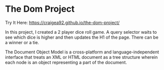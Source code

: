 # The Dom Project

Try It Here: https://craigea92.github.io/the-dom-project/

In this project, I created a 2 player dice roll game. A query selector waits to see which dice is higher and then updates the H1 of the page. There can be a winner or a tie.

The Document Object Model is a cross-platform and language-independent interface that treats an XML or HTML document as a tree structure wherein each node is an object representing a part of the document.
